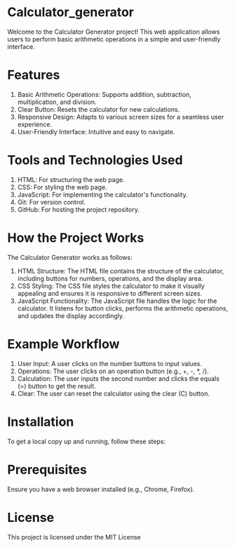 # Calculator_generator
Welcome to the Calculator Generator project! This web application allows users to perform basic arithmetic operations in a simple and user-friendly interface.

# Features
1. Basic Arithmetic Operations: Supports addition, subtraction, multiplication, and division.
2. Clear Button: Resets the calculator for new calculations.
3. Responsive Design: Adapts to various screen sizes for a seamless user experience.
4. User-Friendly Interface: Intuitive and easy to navigate.

# Tools and Technologies Used
1. HTML: For structuring the web page.
2. CSS: For styling the web page.
3. JavaScript: For implementing the calculator's functionality.
4. Git: For version control.
5. GitHub: For hosting the project repository.

# How the Project Works
The Calculator Generator works as follows:

1. HTML Structure: The HTML file contains the structure of the calculator, including buttons for numbers, operations, and the display area.
2. CSS Styling: The CSS file styles the calculator to make it visually appealing and ensures it is responsive to different screen sizes.
3. JavaScript Functionality: The JavaScript file handles the logic for the calculator. It listens for button clicks, performs the arithmetic operations, and updates the display accordingly.

# Example Workflow
1. User Input: A user clicks on the number buttons to input values.
2. Operations: The user clicks on an operation button (e.g., +, -, *, /).
3. Calculation: The user inputs the second number and clicks the equals (=) button to get the result.
4. Clear: The user can reset the calculator using the clear (C) button.

# Installation
To get a local copy up and running, follow these steps:

# Prerequisites
Ensure you have a web browser installed (e.g., Chrome, Firefox).

# License
This project is licensed under the MIT License
